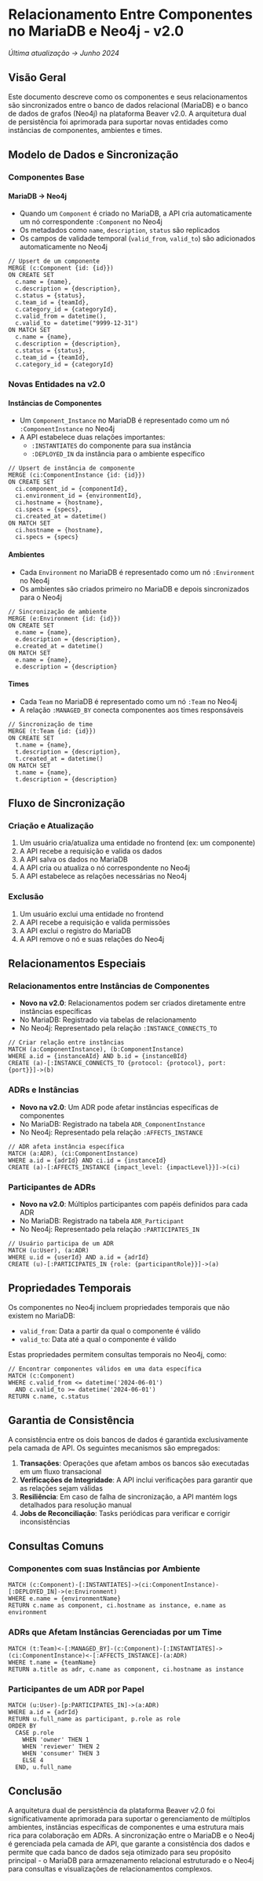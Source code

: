 # Relacionamento Entre Componentes no MariaDB e Neo4j - v2.0

*Última atualização → Junho 2024*

## Visão Geral

Este documento descreve como os componentes e seus relacionamentos são sincronizados entre o banco de dados relacional (MariaDB) e o banco de dados de grafos (Neo4j) na plataforma Beaver v2.0. A arquitetura dual de persistência foi aprimorada para suportar novas entidades como instâncias de componentes, ambientes e times.

## Modelo de Dados e Sincronização

### Componentes Base

#### MariaDB → Neo4j
- Quando um `Component` é criado no MariaDB, a API cria automaticamente um nó correspondente `:Component` no Neo4j
- Os metadados como `name`, `description`, `status` são replicados
- Os campos de validade temporal (`valid_from`, `valid_to`) são adicionados automaticamente no Neo4j

```
// Upsert de um componente
MERGE (c:Component {id: {id}})
ON CREATE SET 
  c.name = {name},
  c.description = {description},
  c.status = {status},
  c.team_id = {teamId},
  c.category_id = {categoryId},
  c.valid_from = datetime(),
  c.valid_to = datetime("9999-12-31")
ON MATCH SET
  c.name = {name},
  c.description = {description},
  c.status = {status},
  c.team_id = {teamId},
  c.category_id = {categoryId}
```

### Novas Entidades na v2.0

#### Instâncias de Componentes
- Um `Component_Instance` no MariaDB é representado como um nó `:ComponentInstance` no Neo4j
- A API estabelece duas relações importantes:
  - `:INSTANTIATES` do componente para sua instância
  - `:DEPLOYED_IN` da instância para o ambiente específico

```
// Upsert de instância de componente
MERGE (ci:ComponentInstance {id: {id}})
ON CREATE SET
  ci.component_id = {componentId},
  ci.environment_id = {environmentId},
  ci.hostname = {hostname},
  ci.specs = {specs},
  ci.created_at = datetime()
ON MATCH SET
  ci.hostname = {hostname},
  ci.specs = {specs}
```

#### Ambientes
- Cada `Environment` no MariaDB é representado como um nó `:Environment` no Neo4j
- Os ambientes são criados primeiro no MariaDB e depois sincronizados para o Neo4j

```
// Sincronização de ambiente
MERGE (e:Environment {id: {id}})
ON CREATE SET
  e.name = {name},
  e.description = {description},
  e.created_at = datetime()
ON MATCH SET
  e.name = {name},
  e.description = {description}
```

#### Times
- Cada `Team` no MariaDB é representado como um nó `:Team` no Neo4j
- A relação `:MANAGED_BY` conecta componentes aos times responsáveis

```
// Sincronização de time
MERGE (t:Team {id: {id}})
ON CREATE SET
  t.name = {name},
  t.description = {description},
  t.created_at = datetime()
ON MATCH SET
  t.name = {name},
  t.description = {description}
```

## Fluxo de Sincronização

### Criação e Atualização
1. Um usuário cria/atualiza uma entidade no frontend (ex: um componente)
2. A API recebe a requisição e valida os dados
3. A API salva os dados no MariaDB
4. A API cria ou atualiza o nó correspondente no Neo4j
5. A API estabelece as relações necessárias no Neo4j

### Exclusão
1. Um usuário exclui uma entidade no frontend
2. A API recebe a requisição e valida permissões
3. A API exclui o registro do MariaDB
4. A API remove o nó e suas relações do Neo4j

## Relacionamentos Especiais

### Relacionamentos entre Instâncias de Componentes
- **Novo na v2.0**: Relacionamentos podem ser criados diretamente entre instâncias específicas
- No MariaDB: Registrado via tabelas de relacionamento
- No Neo4j: Representado pela relação `:INSTANCE_CONNECTS_TO`

```
// Criar relação entre instâncias
MATCH (a:ComponentInstance), (b:ComponentInstance)
WHERE a.id = {instanceAId} AND b.id = {instanceBId}
CREATE (a)-[:INSTANCE_CONNECTS_TO {protocol: {protocol}, port: {port}}]->(b)
```

### ADRs e Instâncias
- **Novo na v2.0**: Um ADR pode afetar instâncias específicas de componentes
- No MariaDB: Registrado na tabela `ADR_ComponentInstance`
- No Neo4j: Representado pela relação `:AFFECTS_INSTANCE`

```
// ADR afeta instância específica
MATCH (a:ADR), (ci:ComponentInstance)
WHERE a.id = {adrId} AND ci.id = {instanceId}
CREATE (a)-[:AFFECTS_INSTANCE {impact_level: {impactLevel}}]->(ci)
```

### Participantes de ADRs
- **Novo na v2.0**: Múltiplos participantes com papéis definidos para cada ADR
- No MariaDB: Registrado na tabela `ADR_Participant`
- No Neo4j: Representado pela relação `:PARTICIPATES_IN`

```
// Usuário participa de um ADR
MATCH (u:User), (a:ADR)
WHERE u.id = {userId} AND a.id = {adrId}
CREATE (u)-[:PARTICIPATES_IN {role: {participantRole}}]->(a)
```

## Propriedades Temporais

Os componentes no Neo4j incluem propriedades temporais que não existem no MariaDB:
- `valid_from`: Data a partir da qual o componente é válido
- `valid_to`: Data até a qual o componente é válido

Estas propriedades permitem consultas temporais no Neo4j, como:

```cypher
// Encontrar componentes válidos em uma data específica
MATCH (c:Component)
WHERE c.valid_from <= datetime('2024-06-01')
  AND c.valid_to >= datetime('2024-06-01')
RETURN c.name, c.status
```

## Garantia de Consistência

A consistência entre os dois bancos de dados é garantida exclusivamente pela camada de API. Os seguintes mecanismos são empregados:

1. **Transações**: Operações que afetam ambos os bancos são executadas em um fluxo transacional
2. **Verificações de Integridade**: A API inclui verificações para garantir que as relações sejam válidas
3. **Resiliência**: Em caso de falha de sincronização, a API mantém logs detalhados para resolução manual
4. **Jobs de Reconciliação**: Tasks periódicas para verificar e corrigir inconsistências

## Consultas Comuns

### Componentes com suas Instâncias por Ambiente

```cypher
MATCH (c:Component)-[:INSTANTIATES]->(ci:ComponentInstance)-[:DEPLOYED_IN]->(e:Environment)
WHERE e.name = {environmentName}
RETURN c.name as component, ci.hostname as instance, e.name as environment
```

### ADRs que Afetam Instâncias Gerenciadas por um Time

```cypher
MATCH (t:Team)<-[:MANAGED_BY]-(c:Component)-[:INSTANTIATES]->(ci:ComponentInstance)<-[:AFFECTS_INSTANCE]-(a:ADR)
WHERE t.name = {teamName}
RETURN a.title as adr, c.name as component, ci.hostname as instance
```

### Participantes de um ADR por Papel

```cypher
MATCH (u:User)-[p:PARTICIPATES_IN]->(a:ADR)
WHERE a.id = {adrId}
RETURN u.full_name as participant, p.role as role
ORDER BY 
  CASE p.role 
    WHEN 'owner' THEN 1
    WHEN 'reviewer' THEN 2
    WHEN 'consumer' THEN 3
    ELSE 4
  END, u.full_name
```

## Conclusão

A arquitetura dual de persistência da plataforma Beaver v2.0 foi significativamente aprimorada para suportar o gerenciamento de múltiplos ambientes, instâncias específicas de componentes e uma estrutura mais rica para colaboração em ADRs. A sincronização entre o MariaDB e o Neo4j é gerenciada pela camada de API, que garante a consistência dos dados e permite que cada banco de dados seja otimizado para seu propósito principal - o MariaDB para armazenamento relacional estruturado e o Neo4j para consultas e visualizações de relacionamentos complexos. 